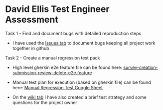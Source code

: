 # David Ellis Test Engineer Assessment
Task 1 - Find and document bugs with detailed reproduction steps
* I have used the [Issues tab](https://github.com/davidellis08/daves-survey-builder/issues) to document bugs keeping all project work together in github 

Task 2 - Create a manual regression test pack
* High level gherkin e2e feature file can be found here: [ survey-creation-submission-review-delete-e2e.feature](manual-regression-task/gherkin/features/regression/survey-creation-submission-review-delete-e2e.feature)

* Manual test plan for execution (based on gherkin file) can be found here: [Manual Regression Test Google Sheet](https://docs.google.com/spreadsheets/d/1050Ak4A60kmJyawbwDDofBSdm3QRGkmyIu8GwJdfB-k/edit?usp=sharing)

* On the [wiki tab](https://github.com/davidellis08/daves-survey-builder/wiki) I have also created a brief test strategy and some questions for the project owner
